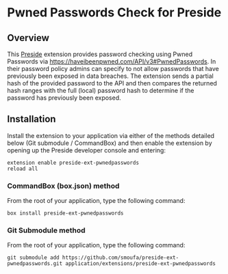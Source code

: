 # Pwned Passwords Check for Preside

## Overview

This [Preside](http://preside.org/) extension provides password checking using Pwned Passwords via https://haveibeenpwned.com/API/v3#PwnedPasswords. In their password policy admins can specify to not allow passwords that have previously been exposed in data breaches. The extension sends a partial hash of the provided password to the API and then compares the returned hash ranges with the full (local) password hash to determine if the password has previously been exposed.

## Installation

Install the extension to your application via either of the methods detailed below (Git submodule / CommandBox) and then enable the extension by opening up the Preside developer console and entering:

```
extension enable preside-ext-pwnedpasswords
reload all
```

### CommandBox (box.json) method

From the root of your application, type the following command:

```
box install preside-ext-pwnedpasswords
```

### Git Submodule method

From the root of your application, type the following command:

```
git submodule add https://github.com/smoufa/preside-ext-pwnedpasswords.git application/extensions/preside-ext-pwnedpasswords
```
